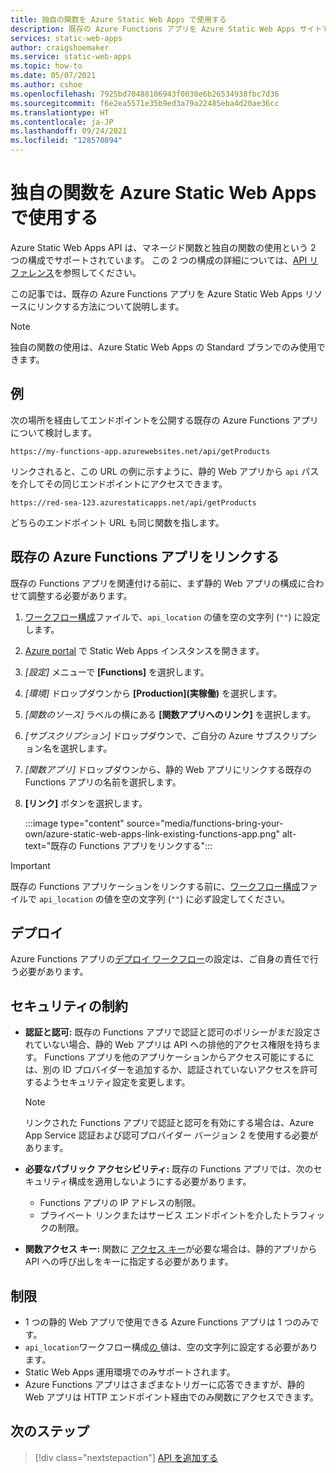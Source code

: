 ```yaml
---
title: 独自の関数を Azure Static Web Apps で使用する
description: 既存の Azure Functions アプリを Azure Static Web Apps サイトで使用します。
services: static-web-apps
author: craigshoemaker
ms.service: static-web-apps
ms.topic: how-to
ms.date: 05/07/2021
ms.author: cshoe
ms.openlocfilehash: 7925bd70488106943f0030e6b26534938fbc7d36
ms.sourcegitcommit: f6e2ea5571e35b9ed3a79a22485eba4d20ae36cc
ms.translationtype: HT
ms.contentlocale: ja-JP
ms.lasthandoff: 09/24/2021
ms.locfileid: "128570894"
---
```

# <a name="bring-your-own-functions-to-azure-static-web-apps"></a>独自の関数を Azure Static Web Apps で使用する

Azure Static Web Apps API は、マネージド関数と独自の関数の使用という 2 つの構成でサポートされています。 この 2 つの構成の詳細については、[API リファレンス](apis.md)を参照してください。

この記事では、既存の Azure Functions アプリを Azure Static Web Apps リソースにリンクする方法について説明します。

> [!NOTE]
> 独自の関数の使用は、Azure Static Web Apps の Standard プランでのみ使用できます。

## <a name="example"></a>例

次の場所を経由してエンドポイントを公開する既存の Azure Functions アプリについて検討します。

```url
https://my-functions-app.azurewebsites.net/api/getProducts
```

リンクされると、この URL の例に示すように、静的 Web アプリから `api` パスを介してその同じエンドポイントにアクセスできます。

```url
https://red-sea-123.azurestaticapps.net/api/getProducts
```

 どちらのエンドポイント URL も同じ関数を指します。

## <a name="link-an-existing-azure-functions-app"></a>既存の Azure Functions アプリをリンクする

既存の Functions アプリを関連付ける前に、まず静的 Web アプリの構成に合わせて調整する必要があります。

1. [ワークフロー構成](./build-configuration.md)ファイルで、`api_location` の値を空の文字列 (`""`) に設定します。

1. [Azure portal](https://portal.azure.com) で Static Web Apps インスタンスを開きます。

1. _[設定]_ メニューで **[Functions]** を選択します。

1. _[環境]_ ドロップダウンから **[Production]\(実稼働\)** を選択します。

1. _[関数のソース]_ ラベルの横にある **[関数アプリへのリンク]** を選択します。

1. _[サブスクリプション]_ ドロップダウンで、ご自分の Azure サブスクリプション名を選択します。

1. _[関数アプリ]_ ドロップダウンから、静的 Web アプリにリンクする既存の Functions アプリの名前を選択します。

1. **[リンク]** ボタンを選択します。

    :::image type="content" source="media/functions-bring-your-own/azure-static-web-apps-link-existing-functions-app.png" alt-text="既存の Functions アプリをリンクする":::

> [!IMPORTANT]
> 既存の Functions アプリケーションをリンクする前に、[ワークフロー構成](./build-configuration.md)ファイルで `api_location` の値を空の文字列 (`""`) に必ず設定してください。

## <a name="deployment"></a>デプロイ

Azure Functions アプリの[デプロイ ワークフロー](../azure-functions/functions-deployment-technologies.md)の設定は、ご自身の責任で行う必要があります。

## <a name="security-constraints"></a>セキュリティの制約

- **認証と認可:** 既存の Functions アプリで認証と認可のポリシーがまだ設定されていない場合、静的 Web アプリは API への排他的アクセス権限を持ちます。 Functions アプリを他のアプリケーションからアクセス可能にするには、別の ID プロバイダーを追加するか、認証されていないアクセスを許可するようセキュリティ設定を変更します。

  > [!NOTE]
  > リンクされた Functions アプリで認証と認可を有効にする場合は、Azure App Service 認証および認可プロバイダー バージョン 2 を使用する必要があります。

- **必要なパブリック アクセシビリティ:** 既存の Functions アプリでは、次のセキュリティ構成を適用しないようにする必要があります。
  - Functions アプリの IP アドレスの制限。
  - プライベート リンクまたはサービス エンドポイントを介したトラフィックの制限。

- **関数アクセス キー:** 関数に [アクセス キー](../azure-functions/security-concepts.md#function-access-keys)が必要な場合は、静的アプリから API への呼び出しをキーに指定する必要があります。

## <a name="restrictions"></a>制限

- 1 つの静的 Web アプリで使用できる Azure Functions アプリは 1 つのみです。
- `api_location`ワークフロー構成[の ](./build-configuration.md) 値は、空の文字列に設定する必要があります。
- Static Web Apps 運用環境でのみサポートされます。
- Azure Functions アプリはさまざまなトリガーに応答できますが、静的 Web アプリは HTTP エンドポイント経由でのみ関数にアクセスできます。

## <a name="next-steps"></a>次のステップ

> [!div class="nextstepaction"]
> [API を追加する](add-api.md)
